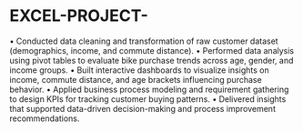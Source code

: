 # EXCEL-PROJECT- 

•	Conducted data cleaning and transformation of raw customer dataset (demographics, income, and commute distance).
•	Performed data analysis using pivot tables to evaluate bike purchase trends across age, gender, and income groups.
•	Built interactive dashboards to visualize insights on income, commute distance, and age brackets influencing purchase behavior.
•	Applied business process modeling and requirement gathering to design KPIs for tracking customer buying patterns.
•	Delivered insights that supported data-driven decision-making and process improvement recommendations.

